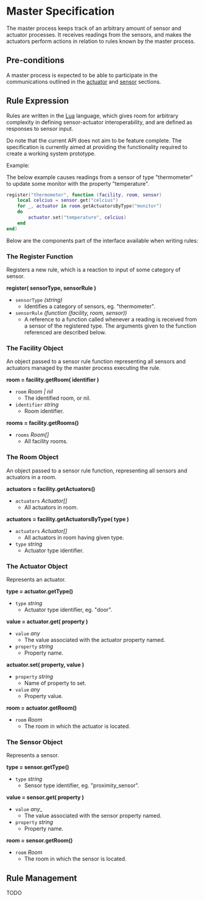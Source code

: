 # Master Specification

The master process keeps track of an arbitrary amount of sensor and actuator
processes. It receives readings from the sensors, and makes the actuators
perform actions in relation to rules known by the master process.

## Pre-conditions

A master process is expected to be able to participate in the communications
outlined in the [actuator](actuator.md) and [sensor](sensor.md) sections.

## Rule Expression

Rules are written in the [Lua](http://www.lua.org) language, which gives room
for arbitrary complexity in defining sensor-actuator interoperability, and are
defined as responses to sensor input.

Do note that the current API does not aim to be feature complete. The
specification is currently aimed at providing the functionality required to
create a working system prototype.

Example:

The below example causes readings from a sensor of type "thermometer" to update
some monitor with the property "temperature".

```lua
register("thermometer", function (facility, room, sensor)
    local celcius = sensor.get("celcius")
    for _, actuator in room.getActuatorsByType("monitor")
    do
        actuator.set("temperature", celcius)
    end
end)
```

Below are the components part of the interface available when writing rules:

### The Register Function

Registers a new rule, which is a reaction to input of some category of sensor.

__register( sensorType, sensorRule )__
- `sensorType` _(string)_
  - Identifies a category of sensors, eg. "thermometer".
- `sensorRule` _(function (facility, room, sensor))_
  - A reference to a function called whenever a reading is received from a
    sensor of the registered type. The arguments given to the function
    referenced are described below.

### The Facility Object

An object passed to a sensor rule function representing all sensors and
actuators managed by the master process executing the rule.

__room = facility.getRoom( identifier )__
- `room` _Room | nil_
  - The identified room, or nil.
- `identifier` _string_
  - Room identifier.

__rooms = facility.getRooms()__
- `rooms` _Room[]_
  - All facility rooms.

### The Room Object

An object passed to a sensor rule function, representing all sensors and
actuators in a room.

__actuators = facility.getActuators()__
- `actuators` _Actuator[]_
  - All actuators in room.

__actuators = facility.getActuatorsByType( type )__
- `actuators` _Actuator[]_
  - All actuators in room having given type.
- `type` _string_
  - Actuator type identifier.

### The Actuator Object

Represents an actuator.

__type = actuator.getType()__
- `type` _string_
  - Actuator type identifier, eg. "door".

__value = actuator.get( property )__
- `value` _any_
  - The value associated with the actuator property named.
- `property` _string_
  - Property name.

__actuator.set( property, value )__
- `property` _string_
  - Name of property to set.
- `value` _any_
  - Property value.

__room = actuator.getRoom()__
- `room` _Room_
  - The room in which the actuator is located.

### The Sensor Object

Represents a sensor.

__type = sensor.getType()__
- `type` _string_
  - Sensor type identifier, eg. "proximity_sensor".

__value = sensor.get( property )__
- `value` _any__
  - The value associated with the sensor property named.
- `property` _string_
  - Property name.

__room = sensor.getRoom()__
- `room` _Room_
  - The room in which the sensor is located.

## Rule Management

TODO
